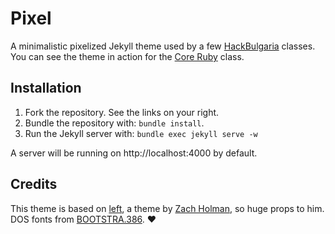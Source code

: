 # Pixel

A minimalistic pixelized Jekyll theme used by a few [HackBulgaria] classes. You
can see the theme in action for the [Core Ruby] class.

## Installation

1. Fork the repository. See the links on your right.
2. Bundle the repository with: `bundle install`.
3. Run the Jekyll server with: `bundle exec jekyll serve -w`

A server will be running on http://localhost:4000 by default.

## Credits

This theme is based on [left], a theme by [Zach Holman], so huge props to him.
DOS fonts from [BOOTSTRA.386]. ❤

[HackBulgaria]: https://hackbulgaria.com
[Zach Holman]: http://zachholman.com/
[left]: https://github.com/holman/left
[BOOTSTRA.386]: https://github.com/kristopolous/BOOTSTRA.386
[Core Ruby]: http://ruby.hackbulgaria.com
